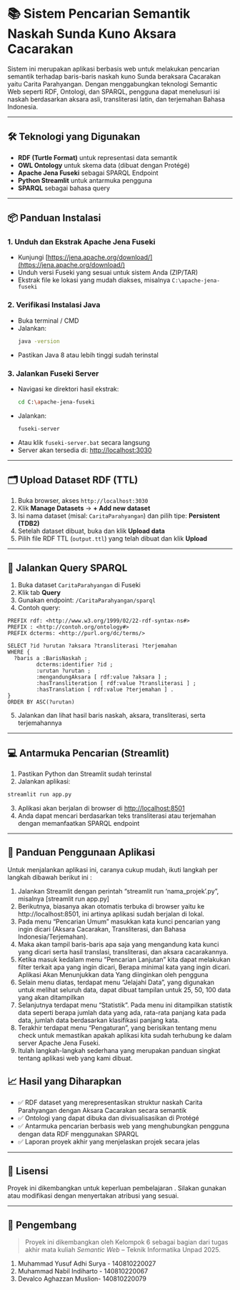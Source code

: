 # 📚 Sistem Pencarian Semantik Naskah Sunda Kuno Aksara Cacarakan

Sistem ini merupakan aplikasi berbasis web untuk melakukan pencarian semantik terhadap baris-baris naskah kuno Sunda beraksara Cacarakan yaitu Carita Parahyangan. Dengan menggabungkan teknologi Semantic Web seperti RDF, Ontologi, dan SPARQL, pengguna dapat menelusuri isi naskah berdasarkan aksara asli, transliterasi latin, dan terjemahan Bahasa Indonesia.

---

## 🛠️ Teknologi yang Digunakan

- **RDF (Turtle Format)** untuk representasi data semantik
- **OWL Ontology** untuk skema data (dibuat dengan Protégé)
- **Apache Jena Fuseki** sebagai SPARQL Endpoint
- **Python Streamlit** untuk antarmuka pengguna
- **SPARQL** sebagai bahasa query

---

## 📦 Panduan Instalasi

### 1. Unduh dan Ekstrak Apache Jena Fuseki
- Kunjungi [https://jena.apache.org/download/](https://jena.apache.org/download/)
- Unduh versi Fuseki yang sesuai untuk sistem Anda (ZIP/TAR)
- Ekstrak file ke lokasi yang mudah diakses, misalnya `C:\apache-jena-fuseki`

### 2. Verifikasi Instalasi Java
- Buka terminal / CMD
- Jalankan:
  ```bash
  java -version
  ```
- Pastikan Java 8 atau lebih tinggi sudah terinstal

### 3. Jalankan Fuseki Server
- Navigasi ke direktori hasil ekstrak:
  ```bash
  cd C:\apache-jena-fuseki
  ```
- Jalankan:
  ```bash
  fuseki-server
  ```
- Atau klik `fuseki-server.bat` secara langsung
- Server akan tersedia di: [http://localhost:3030](http://localhost:3030)

---

## 🗂️ Upload Dataset RDF (TTL)

1. Buka browser, akses `http://localhost:3030`
2. Klik **Manage Datasets** → **+ Add new dataset**
3. Isi nama dataset (misal: `CaritaParahyangan`) dan pilih tipe: **Persistent (TDB2)**
4. Setelah dataset dibuat, buka dan klik **Upload data**
5. Pilih file RDF TTL (`output.ttl`) yang telah dibuat dan klik **Upload**

---

## 🔎 Jalankan Query SPARQL

1. Buka dataset `CaritaParahyangan` di Fuseki
2. Klik tab **Query**
3. Gunakan endpoint: `/CaritaParahyangan/sparql`
4. Contoh query:
```sparql
PREFIX rdf: <http://www.w3.org/1999/02/22-rdf-syntax-ns#>
PREFIX : <http://contoh.org/ontology#>
PREFIX dcterms: <http://purl.org/dc/terms/>

SELECT ?id ?urutan ?aksara ?transliterasi ?terjemahan
WHERE {
  ?baris a :BarisNaskah ;
         dcterms:identifier ?id ;
         :urutan ?urutan ;
         :mengandungAksara [ rdf:value ?aksara ] ;
         :hasTransliteration [ rdf:value ?transliterasi ] ;
         :hasTranslation [ rdf:value ?terjemahan ] .
}
ORDER BY ASC(?urutan)
```
5. Jalankan dan lihat hasil baris naskah, aksara, transliterasi, serta terjemahannya

---

## 💻 Antarmuka Pencarian (Streamlit)

1. Pastikan Python dan Streamlit sudah terinstal
2. Jalankan aplikasi:
```bash
streamlit run app.py
```
3. Aplikasi akan berjalan di browser di [http://localhost:8501](http://localhost:8501)
4. Anda dapat mencari berdasarkan teks transliterasi atau terjemahan dengan memanfaatkan SPARQL endpoint

---

## 📘 Panduan Penggunaan Aplikasi
Untuk menjalankan aplikasi ini, caranya cukup mudah, ikuti langkah per langkah dibawah berikut ini : 
1. Jalankan Streamlit dengan perintah “streamlit run ‘nama_projek’.py”, misalnya [streamlit run app.py]
2. Berikutnya, biasanya akan otomatis terbuka di browser yaitu ke http://localhost:8501, ini artinya aplikasi sudah berjalan di lokal.
3. Pada menu “Pencarian Umum” masukkan kata kunci pencarian yang ingin dicari (Aksara Cacarakan, Transliterasi, dan Bahasa Indonesia/Terjemahan).
4. Maka akan tampil baris-baris apa saja yang mengandung kata kunci yang dicari serta hasil translasi, transliterasi, dan aksara cacarakannya.
5. Ketika masuk kedalam menu “Pencarian Lanjutan” kita dapat melakukan filter terkait apa yang ingin dicari, Berapa minimal kata yang ingin dicari. Aplikasi Akan Menunjukkan data Yang diinginkan oleh pengguna
6. Selain menu diatas, terdapat menu “Jelajahi Data”, yang digunakan untuk melihat seluruh data, dapat dibuat tampilan untuk 25, 50, 100 data yang akan ditampilkan
7. Selanjutnya terdapat menu “Statistik”. Pada menu ini ditampilkan statistik data seperti berapa jumlah data yang ada, rata-rata panjang kata pada data, jumlah data berdasarkan klasifikasi panjang kata.
8. Terakhir terdapat menu “Pengaturan”, yang berisikan tentang menu check untuk memastikan apakah aplikasi kita sudah terhubung ke dalam server Apache Jena Fuseki.
9. Itulah langkah-langkah sederhana yang merupakan panduan singkat tentang aplikasi web yang kami dibuat.


## 📈 Hasil yang Diharapkan

- ✅ RDF dataset yang merepresentasikan struktur naskah Carita Parahyangan dengan Aksara Cacarakan secara semantik
- ✅ Ontologi yang dapat dibuka dan divisualisasikan di Protégé
- ✅ Antarmuka pencarian berbasis web yang menghubungkan pengguna dengan data RDF menggunakan SPARQL
- ✅ Laporan proyek akhir yang menjelaskan projek secara jelas

---


## 📄 Lisensi

Proyek ini dikembangkan untuk keperluan pembelajaran . Silakan gunakan atau modifikasi dengan menyertakan atribusi yang sesuai.

---

## 👤 Pengembang

> Proyek ini dikembangkan oleh Kelompok 6 sebagai bagian dari tugas akhir mata kuliah *Semantic Web* – Teknik Informatika Unpad 2025.
1. Muhammad Yusuf Adhi Surya - 140810220027
2. Muhammad Nabil Indiharto - 140810220067
3. Devalco Aghazzan Muslion- 140810220079


